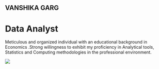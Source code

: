 ## VANSHIKA GARG
# Data Analyst

Meticulous and organized individual with an educational background in Economics .Strong willingness to exhibit my proficiency in Analytical tools, Statistics and Computing methodologies in the professional environment.


[![](https://visitcount.itsvg.in/api?id=vanshikaxgarg&label=Profile%20Views&icon=5&pretty=false)](https://visitcount.itsvg.in)
